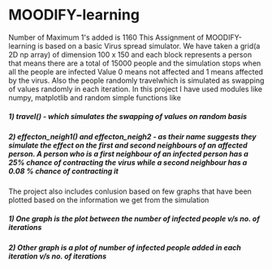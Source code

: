 # MOODIFY-learning
Number of Maximum 1's added is 1160
This Assignment of MOODIFY-learning is based on a basic Virus spread simulator. We have taken a grid(a 2D np array) of dimension 100 x 150 and each block represents a person that means there are a total of 15000 people and the simulation stops when all the people are infected 
Value 0 means not affected and 1 means affected by the virus. Also the people randomly travelwhich is simulated as swapping of values randomly in each iteration. 
In this project I have used modules like numpy, matplotlib and random 
simple functions like 
##### 1) travel() - which simulates the swapping of values on random basis 
##### 2) effecton_neigh1() and effecton_neigh2 - as their name suggests they simulate the effect on the first and second neighbours of an affected person. A person who is a first          neighbour of an infected person has a 25% chance of contracting the virus while a second neighbour has a 0.08 % chance of contracting it 
The project also includes conlusion based on few graphs that have been plotted based on the information we get from the simulation 
#####   1) One graph is the plot between the number of infected people v/s no. of iterations 
#####   2) Other graph is a plot of number of infected people added in each iteration v/s no. of iterations
       
